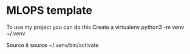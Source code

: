 # MLOPS template

To use my project you can do this
Create a virtualenv python3 -m venv ~/.venv

Source it source ~/.venv/bin/activate